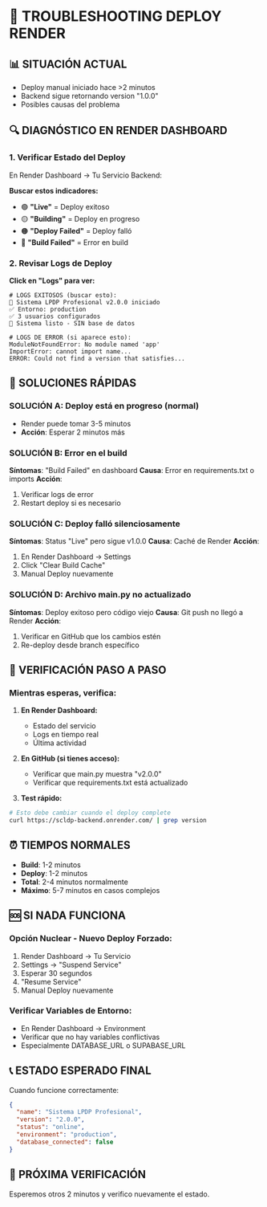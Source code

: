 # 🔧 TROUBLESHOOTING DEPLOY RENDER

## 📊 SITUACIÓN ACTUAL
- Deploy manual iniciado hace >2 minutos
- Backend sigue retornando version "1.0.0"
- Posibles causas del problema

## 🔍 DIAGNÓSTICO EN RENDER DASHBOARD

### 1. Verificar Estado del Deploy
En Render Dashboard → Tu Servicio Backend:

**Buscar estos indicadores:**
- 🟢 **"Live"** = Deploy exitoso
- 🟡 **"Building"** = Deploy en progreso  
- 🟠 **"Deploy Failed"** = Deploy falló
- 🔴 **"Build Failed"** = Error en build

### 2. Revisar Logs de Deploy
**Click en "Logs" para ver:**
```
# LOGS EXITOSOS (buscar esto):
🚀 Sistema LPDP Profesional v2.0.0 iniciado
✅ Entorno: production
✅ 3 usuarios configurados
🎯 Sistema listo - SIN base de datos

# LOGS DE ERROR (si aparece esto):
ModuleNotFoundError: No module named 'app'
ImportError: cannot import name...
ERROR: Could not find a version that satisfies...
```

## 🚨 SOLUCIONES RÁPIDAS

### SOLUCIÓN A: Deploy está en progreso (normal)
- Render puede tomar 3-5 minutos
- **Acción**: Esperar 2 minutos más

### SOLUCIÓN B: Error en el build
**Síntomas**: "Build Failed" en dashboard
**Causa**: Error en requirements.txt o imports
**Acción**: 
1. Verificar logs de error
2. Restart deploy si es necesario

### SOLUCIÓN C: Deploy falló silenciosamente  
**Síntomas**: Status "Live" pero sigue v1.0.0
**Causa**: Caché de Render
**Acción**:
1. En Render Dashboard → Settings
2. Click "Clear Build Cache"
3. Manual Deploy nuevamente

### SOLUCIÓN D: Archivo main.py no actualizado
**Síntomas**: Deploy exitoso pero código viejo
**Causa**: Git push no llegó a Render
**Acción**:
1. Verificar en GitHub que los cambios estén
2. Re-deploy desde branch específico

## 🎯 VERIFICACIÓN PASO A PASO

### Mientras esperas, verifica:

1. **En Render Dashboard:**
   - Estado del servicio
   - Logs en tiempo real
   - Última actividad

2. **En GitHub (si tienes acceso):**
   - Verificar que main.py muestra "v2.0.0"
   - Verificar que requirements.txt está actualizado

3. **Test rápido:**
```bash
# Esto debe cambiar cuando el deploy complete
curl https://scldp-backend.onrender.com/ | grep version
```

## ⏰ TIEMPOS NORMALES

- **Build**: 1-2 minutos
- **Deploy**: 1-2 minutos  
- **Total**: 2-4 minutos normalmente
- **Máximo**: 5-7 minutos en casos complejos

## 🆘 SI NADA FUNCIONA

### Opción Nuclear - Nuevo Deploy Forzado:
1. Render Dashboard → Tu Servicio
2. Settings → "Suspend Service"
3. Esperar 30 segundos
4. "Resume Service"
5. Manual Deploy nuevamente

### Verificar Variables de Entorno:
- En Render Dashboard → Environment
- Verificar que no hay variables conflictivas
- Especialmente DATABASE_URL o SUPABASE_URL

## 📞 ESTADO ESPERADO FINAL

Cuando funcione correctamente:
```json
{
  "name": "Sistema LPDP Profesional",
  "version": "2.0.0",
  "status": "online",
  "environment": "production",
  "database_connected": false
}
```

## 🔄 PRÓXIMA VERIFICACIÓN

Esperemos otros 2 minutos y verifico nuevamente el estado.